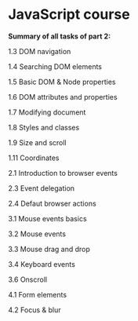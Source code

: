 # JavaScript course

**Summary of all tasks of part 2:**

1.3 DOM navigation

1.4 Searching DOM elements

1.5 Basic DOM & Node properties

1.6 DOM attributes and properties

1.7 Modifying document

1.8 Styles and classes

1.9 Size and scroll

1.11 Coordinates

2.1 Introduction to browser events

2.3 Event delegation

2.4 Defaut browser actions

3.1 Mouse events basics

3.2 Mouse events

3.3 Mouse drag and drop

3.4 Keyboard events

3.6 Onscroll

4.1 Form elements

4.2 Focus & blur
